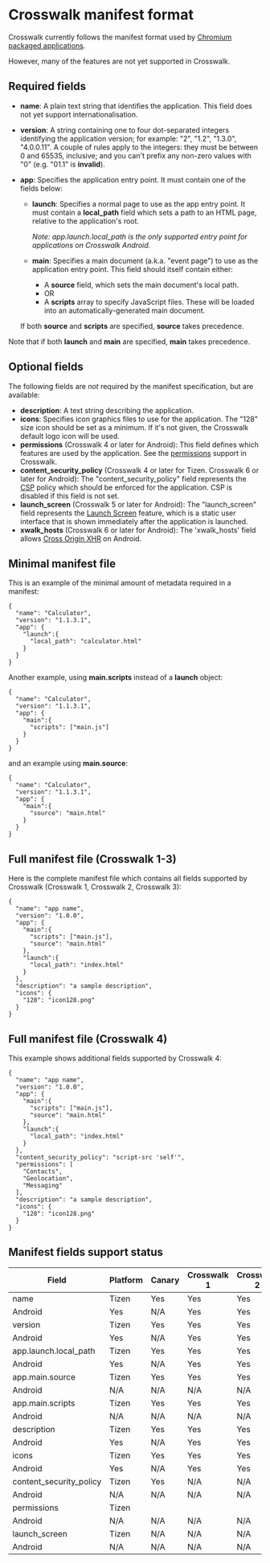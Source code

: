 # Crosswalk manifest format

Crosswalk currently follows the manifest format used by [Chromium packaged applications](http://developer.chrome.com/apps/manifest.html).

However, many of the features are not yet supported in Crosswalk.

## Required fields

* **name**: A plain text string that identifies the application. This field does not yet support internationalisation. 

* **version**: A string containing one to four dot-separated integers identifying the application version; for example: "2", "1.2", "1.3.0", "4.0.0.11". A couple of rules apply to the integers: they must be between 0 and 65535, inclusive; and you can't prefix any non-zero values with "0" (e.g. "01.1" is **invalid**).

* **app**: Specifies the application entry point. It must contain one of the fields below:

  * **launch**: Specifies a normal page to use as the app entry point. It must contain a **local_path** field which sets a path to an HTML page, relative to the application's root.

    *Note: app.launch.local_path is the only supported entry point for applications on Crosswalk Android.*

  * **main**: Specifies a main document (a.k.a. "event page") to use as the application entry point. This field should itself contain either:
    * A **source** field, which sets the main document's local path.
    * OR
    * A **scripts** array to specify JavaScript files. These will be loaded into an automatically-generated main document.
  
  If both **source** and **scripts** are specified, **source** takes precedence.

Note that if both **launch** and **main** are specified, **main** takes precedence.

## Optional fields

The following fields are *not* required by the manifest specification, but are available:

* **description**: A text string describing the application.
* **icons**: Specifies icon graphics files to use for the application. The "128" size icon should be set as a minimum. If it's not given, the Crosswalk default logo icon will be used.
* **permissions** (Crosswalk 4 or later for Android): This field defines which features are used by the application. See the [permissions](https://crosswalk-project.org/#wiki/manifest-permissions) support in Crosswalk.
* **content_security_policy** (Crosswalk 4 or later for Tizen. Crosswalk 6 or later for Android): The "content_security_policy" field represents the [CSP](http://w3c.github.io/webappsec/specs/content-security-policy/csp-specification.dev.html) policy which should be enforced for the application. CSP is disabled if this field is not set.
* **launch_screen** (Crosswalk 5 or later for Android): The "launch_screen" field represents the [Launch Screen](https://crosswalk-project.org/#wiki/Launch-Screen) feature, which is a static user interface that is shown immediately after the application is launched.
* **xwalk_hosts** (Crosswalk 6 or later for Android): The 'xwalk_hosts' field allows [Cross Origin XHR](https://crosswalk-project.org/#wiki/Cross-Origin-XHR) on Android.

## Minimal manifest file

This is an example of the minimal amount of metadata required in a manifest:

```
{
  "name": "Calculator",
  "version": "1.1.3.1",
  "app": {
    "launch":{
      "local_path": "calculator.html"
    }
  }
}
```

Another example, using **main.scripts** instead of a **launch** object:
```
{
  "name": "Calculator",
  "version": "1.1.3.1",
  "app": {
    "main":{
      "scripts": ["main.js"]
    }
  }
}
```

and an example using **main.source**:

```
{
  "name": "Calculator",
  "version": "1.1.3.1",
  "app": {
    "main":{
      "source": "main.html"
    }
  }
}
```

## Full manifest file (Crosswalk 1-3)

Here is the complete manifest file which contains all fields supported by Crosswalk (Crosswalk 1, Crosswalk 2, Crosswalk 3):

```
{
  "name": "app name",
  "version": "1.0.0",
  "app": {
    "main":{
      "scripts": ["main.js"],
      "source": "main.html"
    },
    "launch":{
      "local_path": "index.html"
    }
  },
  "description": "a sample description",
  "icons": {
    "128": "icon128.png"
  }
}
```

## Full manifest file (Crosswalk 4)

This example shows additional fields supported by Crosswalk 4:

```
{
  "name": "app name",
  "version": "1.0.0",
  "app": {
    "main":{
      "scripts": ["main.js"],
      "source": "main.html"
    },
    "launch":{
      "local_path": "index.html"
    }
  },
  "content_security_policy": "script-src 'self'",
  "permissions": [
    "Contacts",
    "Geolocation",
    "Messaging"
  ],
  "description": "a sample description",
  "icons": {
    "128": "icon128.png"
  }
}
```

## Manifest fields support status

 Field | Platform | Canary | Crosswalk 1 | Crosswalk 2 | Crosswalk 3 | Crosswalk 4 | Crosswalk 5
--- | --- | --- | --- | --- | --- | --- | ---
name | Tizen | Yes | Yes | Yes | Yes | Yes | Yes
 | Android | Yes | N/A | Yes | Yes | Yes | Yes
version | Tizen | Yes | Yes | Yes | Yes | Yes | Yes
 | Android | Yes | N/A | Yes | Yes | Yes | Yes
app.launch.local_path | Tizen | Yes | Yes | Yes | Yes | Yes | Yes
 | Android | Yes | N/A | Yes | Yes | Yes | Yes
app.main.source | Tizen | Yes | Yes | Yes | Yes | Yes | Yes
 | Android | N/A | N/A | N/A | N/A | N/A | N/A
app.main.scripts | Tizen | Yes | Yes | Yes | Yes | Yes | Yes
 | Android | N/A | N/A | N/A | N/A | N/A | N/A
description | Tizen | Yes | Yes | Yes | Yes | Yes | Yes
 | Android | Yes | N/A | Yes | Yes | Yes | Yes
icons | Tizen | Yes | Yes | Yes | Yes | Yes | Yes
 | Android | Yes | N/A | Yes | Yes | Yes | Yes
content_security_policy | Tizen | Yes | N/A | N/A | N/A | Yes | Yes
 | Android | N/A | N/A | N/A | N/A | N/A | N/A
permissions | Tizen | |  |  | | |
 | Android | N/A | N/A | N/A | N/A | Yes | Yes
launch_screen | Tizen | N/A | N/A | N/A | N/A | N/A | N/A
 | Android | N/A | N/A | N/A | N/A | N/A | Yes